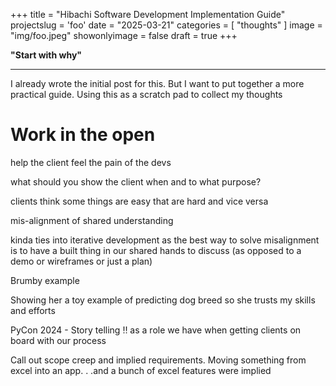 +++
title = "Hibachi Software Development Implementation Guide"
projectslug = 'foo'
date = "2025-03-21"
categories = [ "thoughts" ]
image = "img/foo.jpeg"
showonlyimage = false
draft = true
+++

**"Start with why"**
<!--more-->
---

I already wrote the initial post for this.
But I want to put together a more practical guide.
Using this as a scratch pad to collect my thoughts

# Work in the open

help the client feel the pain of the devs

what should you show the client when and to what purpose?

clients think some things are easy that are hard and vice versa

mis-alignment of shared understanding

kinda ties into iterative development as the best way to solve misalignment is to have a built thing in our shared hands to discuss (as opposed to a demo or wireframes or just a plan)

Brumby example

Showing her a toy example of predicting dog breed so she trusts my skills and efforts

PyCon 2024 - Story telling ‼️ as a role we have when getting clients on board with our process


Call out scope creep and implied requirements. Moving something from excel into an app. . .and a bunch of excel features were implied

